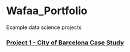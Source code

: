 # Wafaa_Portfolio
Example data science projects 

### [Project 1 - City of Barcelona Case Study](https://github.com/WafaaN/Barcelona-Case-Study-Statistics-with-R)
